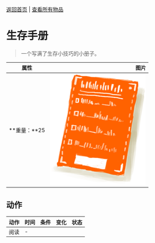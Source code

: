 [返回首页](index.md)   |  [查看所有物品](object.md)
# 生存手册  
> 一个写满了生存小技巧的小册子。  
  
  属性  |   图片   
 ----  |  ----:   
 **重量：**25  |  ![](Sprite/Leaflet.png)   
  
## 动作  
动作  |  时间  |  条件  |  变化  |  状态  
----  |  ----  |  ----  |  ----  |  ----  
阅读  |  -  |    |    |    
